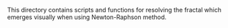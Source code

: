 This directory contains scripts and functions for resolving the fractal
which emerges visually when using Newton-Raphson method.